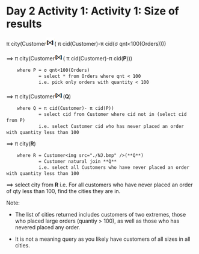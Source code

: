 # Day 2 Activity 1: Activity 1: Size of results


π city(Customer<img src="./NJ.bmp" />( π cid(Customer)-π cid(σ qnt<100(Orders))))

	
==> π city(Customer<img src="./NJ.bmp" />( π cid(Customer)-π cid(**P**)))

        where P = σ qnt<100(Orders) 
                = select * from Orders where qnt < 100
	            i.e. pick only orders with quantity < 100

==> π city(Customer<img src="./NJ.bmp" />(**Q**)

        where Q = π cid(Customer)- π cid(P)) 
                = select cid from Customer where cid not in (select cid from P)
	            i.e. select Customer cid who has never placed an order with quantity less than 100

==> π city(**R**)

        where R = Customer<img src="./NJ.bmp" />(**Q**)
		        = Customer natural join **Q**
				i.e. select all Customers who have never placed an order with quantity less than 100

==> select city from **R**
i.e. For all customers who have never placed an order of qty less than 100, find the cities they are in.

Note:
- The list of cities returned includes customers of two extremes, those who placed large orders (quantiy > 100), as well
as those who has nevered placed any order.

- It is not a meaning query as you likely have customers of all sizes in all cities.

